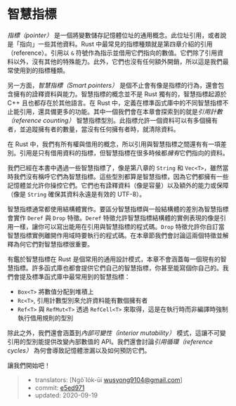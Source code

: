 # 智慧指標

*指標（pointer）* 是一個將變數儲存記憶體位址的通用概念。此位址引用，或者說是「指向」一些其他資料。Rust 中最常見的指標種類就是第四章介紹的引用（reference）。引用以 `&` 符號作為指示並借用它們指向的數值。它們除了引用資料以外，沒有其他的特殊能力。此外，它們也沒有任何額外開銷，所以這是我們最常使用到的指標種類。

另一方面，*智慧指標（Smart pointers）* 是個不止會有像是指標的行為，還會包含擁有的詮釋資料與能力。智慧指標的概念並不是 Rust 獨有的，智慧指標起源於 C++ 且也都存在於其他語言。在 Rust 中，定義在標準函式庫中的不同智慧指標不止能引用，還具備更多的功能。其中一個我們會在本章會探索到的就是*引用計數（reference counting）* 智慧指標型別。此指標允許一個資料可以有多個擁有者，並追蹤擁有者的數量，當沒有任何擁有者時，就清除資料。

在 Rust 中，我們有所有權與借用的概念，所以引用與智慧指標之間還有有一項差別。引用是只有借用資料的指標，但智慧指標在很多時候都*擁有*它們指向的資料。

我們已經在本書中遇過一些智慧指標了，像是第八章的 `String` 和 `Vec<T>`，雖然當時我們沒有稱呼它們為智慧指標。這些型別都算是智慧指標，因為它們都擁有一些記憶體並允許你操控它們。它們也有詮釋資料（像是容量）以及額外的能力或保障（像是 `String` 確保其資料永遠是有效的 UTF-8）。

智慧指標通常都使用結構體實作。要區分智慧指標與一般結構體的差別為智慧指標會實作 `Deref` 與 `Drop` 特徵。`Deref` 特徵允許智慧指標結構體的實例表現的像是引用一樣，讓你可以寫出能用在引用與智慧指標的程式碼。`Drop` 特徵允許你自訂當智慧指標實例離開作用域時要執行的程式碼。在本章節我們會討論這兩個特徵並解釋為何它們對智慧指標很重要。

有鑑於智慧指標在 Rust 是個常用的通用設計模式，本章不會涵蓋每一個現有的智慧指標。許多函式庫也都會提供它們自己的智慧指標，你甚至能寫個你自己的。我們會提及標準函式庫中最常用到的智慧指標：

* `Box<T>` 將數值分配到堆積上
* `Rc<T>`, 引用計數型別來允許資料能有數個擁有者
* `Ref<T>` 與 `RefMut<T>` 透過 `RefCell<T>` 來取得，這是在執行時而非編譯時強制執行借用規則的型別

除此之外，我們還會涵蓋到*內部可變性（interior mutability）* 模式，這讓不可變引用的型別能提供改變內部數值的 API。我們還會討論*引用循環（reference cycles）* 為何會導致記憶體泄漏以及如何預防它們。

讓我們開始吧！

> - translators: [Ngô͘ Io̍k-ūi <wusyong9104@gmail.com>]
> - commit: [e5ed971](https://github.com/rust-lang/book/blob/e5ed97128302d5fa45dbac0e64426bc7649a558c/src/ch15-00-smart-pointers.md)
> - updated: 2020-09-19
